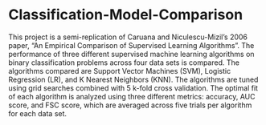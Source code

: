 # Classification-Model-Comparison


This project is a semi-replication of Caruana and Niculescu-Mizil’s 2006 paper, “An Empirical Comparison of Supervised Learning Algorithms”. The performance of three different supervised machine learning algorithms on binary classification problems across four data sets is compared. The algorithms compared are Support Vector Machines (SVM), Logistic Regression (LR), and K Nearest Neighbors (KNN). The algorithms are tuned using grid searches combined with 5 k-fold cross validation. The optimal fit of each algorithm is analyzed using three different metrics: accuracy, AUC score, and FSC score, which are averaged across five trials per algorithm for each data set. 
